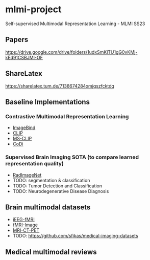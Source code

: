 # mlmi-project
Self-supervised Multimodal Representation Learning - MLMI SS23

## Papers
https://drive.google.com/drive/folders/1udxSmKlTU1gG0vKMj-kEd91CSBJMI-OF

## ShareLatex
https://sharelatex.tum.de/7138674284xmjqszfcktdq

## Baseline Implementations
### Contrastive Multimodal Representation Learning
- [ImageBind](https://github.com/facebookresearch/ImageBind)
- [CLIP](https://github.com/openai/CLIP)
- [MS-CLIP](https://github.com/Hxyou/MSCLIP)
- [CoDi](https://github.com/microsoft/i-Code/tree/main/i-Code-V3)

### Supervised Brain Imaging SOTA (to compare learned representation quality)
- [RadImageNet](https://github.com/BMEII-AI/RadImageNet)
- TODO: segmentation & classification
- TODO: Tumor Detection and Classification
- TODO: Neurodegenerative Disease Diagnosis

## Brain multimodal datasets
- [iEEG-fMRI](https://www.nature.com/articles/s41597-022-01173-0)
- [fMRI-Image](http://naturalscenesdataset.org/)
- [MRI-CT-PET](http://www.oasis-brains.org/)
- TODO: https://github.com/sfikas/medical-imaging-datasets

## Medical multimodal reviews


## 
